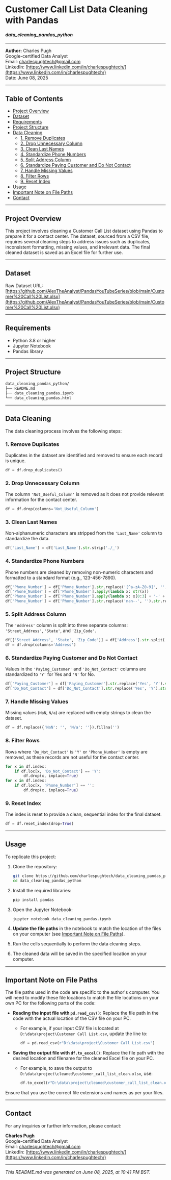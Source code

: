 # Customer Call List Data Cleaning with Pandas

#### *data_cleaning_pandas_python*

---

**Author:** Charles Pugh  
Google-certified Data Analyst  
Email: [charlespughtech@gmail.com](mailto:charlespughtech@gmail.com)  
LinkedIn: [https://www.linkedin.com/in/charlespughtech/](https://www.linkedin.com/in/charlespughtech/)  
Date: June 08, 2025

---

## Table of Contents

- [Project Overview](#project-overview)
- [Dataset](#dataset)
- [Requirements](#requirements)
- [Project Structure](#project-structure)
- [Data Cleaning](#data-cleaning)
  - [1. Remove Duplicates](#1-remove-duplicates)
  - [2. Drop Unnecessary Column](#2-drop-unnecessary-column)
  - [3. Clean Last Names](#3-clean-last-names)
  - [4. Standardize Phone Numbers](#4-standardize-phone-numbers)
  - [5. Split Address Column](#5-split-address-column)
  - [6. Standardize Paying Customer and Do Not Contact](#6-standardize-paying-customer-and-do-not-contact)
  - [7. Handle Missing Values](#7-handle-missing-values)
  - [8. Filter Rows](#8-filter-rows)
  - [9. Reset Index](#9-reset-index)
- [Usage](#usage)
- [Important Note on File Paths](#important-note-on-file-paths)
- [Contact](#contact)

---

## Project Overview

This project involves cleaning a Customer Call List dataset using Pandas to prepare it for a contact center. The dataset, sourced from a CSV file, requires several cleaning steps to address issues such as duplicates, inconsistent formatting, missing values, and irrelevant data. The final cleaned dataset is saved as an Excel file for further use.

---

## Dataset

Raw Dataset URL: [https://github.com/AlexTheAnalyst/PandasYouTubeSeries/blob/main/Customer%20Call%20List.xlsx](https://github.com/AlexTheAnalyst/PandasYouTubeSeries/blob/main/Customer%20Call%20List.xlsx)

---

## Requirements

- Python 3.8 or higher
- Jupyter Notebook
- Pandas library

---

## Project Structure

```bash
data_cleaning_pandas_python/
├── README.md
├── data_cleaning_pandas.ipynb
└── data_cleaning_pandas.html
```

---

## Data Cleaning

The data cleaning process involves the following steps:

### 1. Remove Duplicates

Duplicates in the dataset are identified and removed to ensure each record is unique.

```python
df = df.drop_duplicates()
```

### 2. Drop Unnecessary Column

The column `'Not_Useful_Column'` is removed as it does not provide relevant information for the contact center.

```python
df = df.drop(columns='Not_Useful_Column')
```

### 3. Clean Last Names

Non-alphanumeric characters are stripped from the `'Last_Name'` column to standardize the data.

```python
df['Last_Name'] = df['Last_Name'].str.strip('./_')
```

### 4. Standardize Phone Numbers

Phone numbers are cleaned by removing non-numeric characters and formatted to a standard format (e.g., 123-456-7890).

```python
df['Phone_Number'] = df['Phone_Number'].str.replace('[^a-zA-Z0-9]', '', regex=True)
df['Phone_Number'] = df['Phone_Number'].apply(lambda x: str(x))
df['Phone_Number'] = df['Phone_Number'].apply(lambda x: x[0:3] + '-' + x[3:6] + '-' + x[6:10])
df['Phone_Number'] = df['Phone_Number'].str.replace('nan--', '').str.replace('Na--', '')
```

### 5. Split Address Column

The `'Address'` column is split into three separate columns: `'Street_Address'`, `'State'`, and `'Zip_Code'`.

```python
df[['Street_Address', 'State', 'Zip_Code']] = df['Address'].str.split(',', n=2, expand=True)
df = df.drop(columns='Address')
```

### 6. Standardize Paying Customer and Do Not Contact

Values in the `'Paying_Customer'` and `'Do_Not_Contact'` columns are standardized to `'Y'` for Yes and `'N'` for No.

```python
df['Paying_Customer'] = df['Paying_Customer'].str.replace('Yes', 'Y').str.replace('No', 'N')
df['Do_Not_Contact'] = df['Do_Not_Contact'].str.replace('Yes', 'Y').str.replace('No', 'N')
```

### 7. Handle Missing Values

Missing values (`NaN`, `N/a`) are replaced with empty strings to clean the dataset.

```python
df = df.replace({'NaN': '', 'N/a': ''}).fillna('')
```

### 8. Filter Rows

Rows where `'Do_Not_Contact'` is `'Y'` or `'Phone_Number'` is empty are removed, as these records are not useful for the contact center.

```python
for x in df.index:
    if df.loc[x, 'Do_Not_Contact'] == 'Y':
        df.drop(x, inplace=True)
for x in df.index:
    if df.loc[x, 'Phone_Number'] == '':
        df.drop(x, inplace=True)
```

### 9. Reset Index

The index is reset to provide a clean, sequential index for the final dataset.

```python
df = df.reset_index(drop=True)
```

---

## Usage

To replicate this project:

1. Clone the repository:
   ```bash
   git clone https://github.com/charlespughtech/data_cleaning_pandas_python.git
   cd data_cleaning_pandas_python
   ```

2. Install the required libraries:
   ```bash
   pip install pandas
   ```

3. Open the Jupyter Notebook:
   ```bash
   jupyter notebook data_cleaning_pandas.ipynb
   ```

4. **Update the file paths** in the notebook to match the location of the files on your computer (see [Important Note on File Paths](#important-note-on-file-paths)).

5. Run the cells sequentially to perform the data cleaning steps.

6. The cleaned data will be saved in the specified location on your computer.

---

## Important Note on File Paths

The file paths used in the code are specific to the author's computer. You will need to modify these file locations to match the file locations on your own PC for the following parts of the code:

- **Reading the input file with `pd.read_csv()`**: Replace the file path in the code with the actual location of the CSV file on your PC.
  - For example, if your input CSV file is located at `D:\data\project\Customer Call List.csv`, update the line to:
    ```python
    df = pd.read_csv(r"D:\data\project\Customer Call List.csv")
    ```

- **Saving the output file with `df.to_excel()`**: Replace the file path with the desired location and filename for the cleaned Excel file on your PC.
  - For example, to save the output to `D:\data\project\cleaned\customer_call_list_clean.xlsx`, use:
    ```python
    df.to_excel(r"D:\data\project\cleaned\customer_call_list_clean.xlsx", index=False)
    ```

Ensure that you use the correct file extensions and names as per your files.

---

## Contact

For any inquiries or further information, please contact:

**Charles Pugh**  
Google-certified Data Analyst  
Email: [charlespughtech@gmail.com](mailto:charlespughtech@gmail.com)  
LinkedIn: [https://www.linkedin.com/in/charlespughtech/](https://www.linkedin.com/in/charlespughtech/)

---

*This README.md was generated on June 08, 2025, at 10:41 PM BST.*
